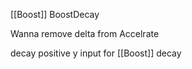 [[Boost]] BoostDecay



Wanna remove delta from Accelrate

decay positive y input for [[Boost]] decay
